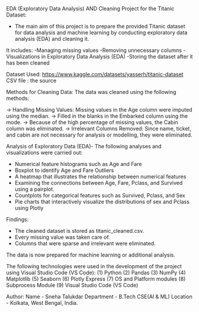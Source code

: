 EDA (Exploratory Data Analysis) AND Cleaning Project for the Titanic Dataset:

- The main aim of this project is to prepare the provided Titanic dataset for data analysis and machine learning by conducting exploratory data analysis (EDA) and cleaning it.

It includes:
-Managing missing values
-Removing unnecessary columns
-Visualizations in Exploratory Data Analysis (EDA)
-Storing the dataset after it has been cleaned

Dataset Used: https://www.kaggle.com/datasets/yasserh/titanic-dataset
 CSV file : the source

Methods for Cleaning Data:
The data was cleaned using the following methods:

-> Handling Missing Values: Missing values in the Age column were imputed using the median.
-> Filled in the blanks in the Embarked column using the mode.
-> Because of the high percentage of missing values, the Cabin column was eliminated.
-> Irrelevant Columns Removed: Since name, ticket, and cabin are not necessary for analysis or modelling, they were eliminated.

Analysis of Exploratory Data (EDA)-
The following analyses and visualizations were carried out:
- Numerical feature histograms such as Age and Fare
- Boxplot to identify Age and Fare Outliers
- A heatmap that illustrates the relationship between numerical features
- Examining the connections between Age, Fare, Pclass, and Survived using a pairplot.
- Countplots for categorical features such as Survived, Pclass, and Sex
- Pie charts that interactively visualize the distributions of sex and Pclass using Plotly

Findings:
- The cleaned dataset is stored as titanic_cleaned.csv.
- Every missing value was taken care of.
- Columns that were sparse and irrelevant were eliminated.

The data is now prepared for machine learning or additional analysis.

The following technologies were used in the development of the project using Visual Studio Code (VS Code):
(1) Python
(2) Pandas
(3) NumPy
(4) Matplotlib
(5) Seaborn 
(6) Plotly Express
(7) OS and Platform modules
(8) Subprocess Module 
(9) Visual Studio Code (VS Code)

Author:
Name - Sneha Talukdar
Department - B.Tech CSE(AI & ML)
Location - Kolkata, West Bengal, India.


